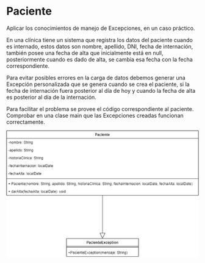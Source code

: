
# Paciente

Aplicar los conocimientos de manejo de Excepciones, en un caso práctico.

En una clínica tiene un sistema que registra los datos del paciente cuando es internado, estos datos son nombre, apellido, DNI, fecha de internación, también posee una fecha de alta que inicialmente está en null, posteriormente cuando es dado de alta, se cambia esa fecha con la fecha correspondiente.

Para evitar posibles errores en la carga de datos debemos generar una Excepción personalizada que se genera cuando se crea el paciente, si la fecha de internación fuera posterior al día de hoy y cuando la fecha de alta es posterior al día de la internación.

Para facilitar el problema se provee el código correspondiente al paciente. Comprobar en una clase main que las Excepciones creadas funcionan correctamente.

![UML-Paciente]( https://github.com/soymilidev/JAVA-I/blob/main/C17/C17-Mesa-Paciente/img/UML-Paciente.png )
